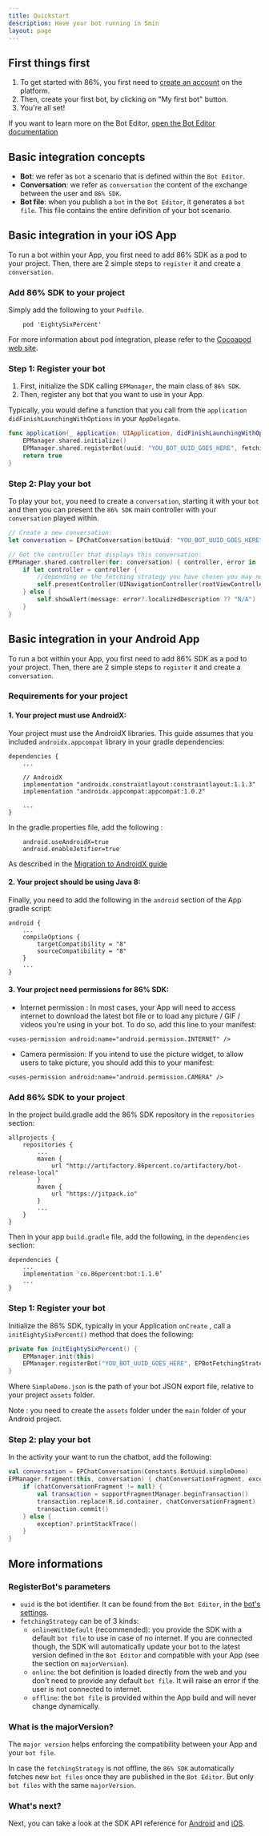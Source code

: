 ```yaml
---
title: Quickstart
description: Have your bot running in 5min
layout: page
---
```


## First things first


1. To get started with 86%, you first need to [create an account](https://editor.86percent.co/welcome) on the platform.
2. Then, create your first bot, by clicking on "My first bot" button. 
3. You're all set!

If you want to learn more on the Bot Editor, [open the Bot Editor documentation](editor.md)

## Basic integration concepts 

 - **Bot**: we refer as `bot` a scenario that is defined within the `Bot Editor`.
 - **Conversation**: we refer as `conversation` the content of the exchange between the user and `86% SDK`.   
 - **Bot file**: when you publish a `bot` in the `Bot Editor`, it generates a `bot file`. This file contains the entire definition of your bot scenario.

## Basic integration in your iOS App 

To run a bot within your App, you first need to add 86% SDK as a pod to your project. Then, there are 2 simple steps to `register` it and create a `conversation`.

### Add 86% SDK to your project
Simply add the following to your `Podfile`.

```
    pod 'EightySixPercent'
```
For more information about pod integration, please refer to the [Cocoapod web site](https://cocoapods.org/).

### Step 1: Register your bot
1. First, initialize the SDK calling `EPManager`, the main class of `86% SDK`. 
2. Then, register any bot that you want to use in your App.  

Typically, you would define a function that you call from the `application didFinishLaunchingWithOptions` in your `AppDelegate`.   

```swift
func application(_ application: UIApplication, didFinishLaunchingWithOptions launchOptions: [UIApplication.LaunchOptionsKey: Any]?) -> Bool {
    EPManager.shared.initialize()
    EPManager.shared.registerBot(uuid: "YOU_BOT_UUID_GOES_HERE", fetchingStrategy: .online(majorVersion: nil))
    return true
}
```
   
### Step 2: Play your bot

To play your `bot`, you need to create a `conversation`, starting it with your `bot` and then you can present the `86% SDK` main controller with your `conversation` played within.

```swift
// Create a new conversation: 
let conversation = EPChatConversation(botUuid: "YOU_BOT_UUID_GOES_HERE")

// Get the controller that displays this conversation:
EPManager.shared.controller(for: conversation) { controller, error in
    if let controller = controller {
        //depending on the fetching strategy you have chosen you may need to handle error and a HUD
        self.presentController(UINavigationController(rootViewController: controller))
    } else {
        self.showAlert(message: error?.localizedDescription ?? "N/A")
    }
}
``` 

## Basic integration in your Android App

To run a bot within your App, you first need to add 86% SDK as a pod to your project. Then, there are 2 simple steps to `register` it and create a `conversation`.

### Requirements for your project

#### 1. Your project must use AndroidX:
Your project must use the AndroidX libraries. This guide assumes that you included `androidx.appcompat` library in your gradle dependencies:
```
dependencies {
    ...

    // AndroidX
    implementation "androidx.constraintlayout:constraintlayout:1.1.3"
    implementation "androidx.appcompat:appcompat:1.0.2"

    ...
}
``` 

In the gradle.properties file, add the following :
```
    android.useAndroidX=true
    android.enableJetifier=true
```
As described in the [Migration to AndroidX guide](https://developer.android.com/jetpack/androidx/migrate)

#### 2. Your project should be using Java 8:
Finally, you need to add the following in the `android` section of the App gradle script:

 ```
 android {
     ...
     compileOptions {
         targetCompatibility = "8"
         sourceCompatibility = "8"
     }
     ...
 }
 ```

#### 3. Your project need permissions for 86% SDK:
* Internet permission :
In most cases, your App will need to access internet to download the latest bot file or to load any picture / GIF / videos you're using in your bot. To do so, add this line to your manifest:

``` 
<uses-permission android:name="android.permission.INTERNET" />
```

* Camera permission: 
If you intend to use the picture widget, to allow users to take picture, you should add this to your manifest: 

``` 
<uses-permission android:name="android.permission.CAMERA" />
```


### Add 86% SDK to your project

In the project build.gradle add the 86% SDK repository in the `repositories` section:

```
allprojects {
    repositories {
        ...
        maven {
            url "http://artifactory.86percent.co/artifactory/bot-release-local"
        }
        maven { 
            url "https://jitpack.io" 
        }
        ...
    }
}
```

Then in your app `build.gradle` file, add the following, in the `dependencies` section: 

```
dependencies {
    ...
    implementation 'co.86percent:bot:1.1.0’
    ... 
}
```

### Step 1: Register your bot

Initialize the 86% SDK, typically in your Application `onCreate` , call a `initEightySixPercent()` method that does the following: 

```kotlin
private fun initEightySixPercent() {
    EPManager.init(this)
    EPManager.registerBot("YOU_BOT_UUID_GOES_HERE", EPBotFetchingStrategy.OnlineWithDefault(1,"SimpleDemo.json"))
}
```

Where `SimpleDemo.json` is the path of your bot JSON export file, relative to your project `assets` folder.

Note : you need to create the `assets` folder under the `main` folder of your Android project. 

### Step 2: play your bot

In the activity your want to run the chatbot, add the following: 

```kotlin
val conversation = EPChatConversation(Constants.BotUuid.simpleDemo)
EPManager.fragment(this, conversation) { chatConversationFragment, exception ->
    if (chatConversationFragment != null) {
        val transaction = supportFragmentManager.beginTransaction()
        transaction.replace(R.id.container, chatConversationFragment)
        transaction.commit()
    } else {
        exception?.printStackTrace()
    }
}
```

## More informations

### RegisterBot's parameters 
- `uuid` is the bot identifier. It can be found from the `Bot Editor`, in the [bot's settings](editor.md#settings-uuid).
- `fetchingStrategy` can be of 3 kinds:
    - `onlineWithDefault` (recommended): you provide the SDK with a default `bot file` to use in case of no internet. If you are connected though, the SDK will automatically update your bot to the latest version defined in the `Bot Editor` and compatible with your App (see the section on `majorVersion`).    
    - `online`: the bot definition is loaded directly from the web and you don't need to provide any default `bot file`. It will raise an error if the user is not connected to internet.
    - `offline`: the `bot file` is provided within the App build and will never change dynamically.
    
### What is the majorVersion? 

The `major version` helps enforcing the compatibility between your App and your `bot file`. 

In case the `fetchingStrategy` is not offline, the `86% SDK` automatically fetches new `bot files` once they are published in the `Bot Editor`. But only `bot files` with the same `majorVersion`.
 
### What's next?

Next, you can take a look at the SDK API reference for [Android](https://www.86percent.co/documentation/android/) and [iOS](https://www.86percent.co/documentation/ios/).

